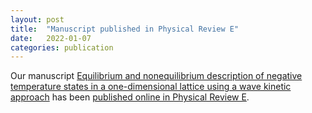 ```yaml
---
layout: post
title:  "Manuscript published in Physical Review E"
date:   2022-01-07
categories: publication
---
```


Our manuscript [Equilibrium and nonequilibrium description of negative temperature states in a one-dimensional lattice using a wave kinetic approach](/research/assets/papers/PhysRevE.105.014206.pdf) has been [published online in Physical Review E](https://doi.org/10.1103/PhysRevE.105.014206).

